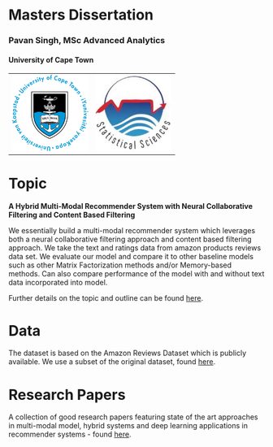 # Masters Dissertation
### Pavan Singh, MSc Advanced Analytics
#### University of Cape Town

<table>
  <tr>
    <td>
      <img src="/img/uct.png" width="150" height="150">
    </td>
    <td>
      <img src="/img/stats.jpeg" width="150" height="150">
    </td>
</table>

# Topic

**A Hybrid Multi-Modal Recommender System with Neural Collaborative Filtering and Content Based Filtering**

We essentially build a multi-modal recommender system which leverages both a neural collaborative filtering approach  and content based filtering approach. We take the text and ratings data from amazon products reviews data set.  We evaluate our model and compare it to other baseline models such as other Matrix Factorization methods and/or Memory-based methods. Can also compare performance of the model with and without text data incorporated into model. 

Further details on the topic and outline can be found [here](https://www.notion.so/Multi-Modal-Neural-Recommender-System-54bd4551421b4ed3a9e3b743e1c845b6).

# Data

The dataset is based on the Amazon Reviews Dataset which is publicly available. We use a subset of the original dataset, found [here](https://cseweb.ucsd.edu/~jmcauley/datasets.html#amazon_reviews).


# Research Papers

A collection of good research papers featuring state of the art approaches in multi-modal model, hybrid systems and deep learning applications in recommender systems - found [here](https://github.com/pavsingh7/Masters-Dissertation/tree/main/Papers%20and%20Resources).
